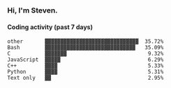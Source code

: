 ### Hi, I'm Steven.

#### Coding activity (past 7 days)
```
other       ▓▓▓▓▓▓▓▓▓▓▓▓▓▓▓▓▓▓▓▓▓▓▓▓▓▓▓▓▓▓  35.72%
Bash        ▓▓▓▓▓▓▓▓▓▓▓▓▓▓▓▓▓▓▓▓▓▓▓▓▓▓▓▓▓   35.09%
C           ▓▓▓▓▓▓▓                          9.32%
JavaScript  ▓▓▓▓▓                            6.29%
C++         ▓▓▓▓                             5.33%
Python      ▓▓▓▓                             5.31%
Text only   ▓▓                               2.95%
```

